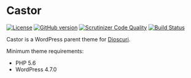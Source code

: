 # Castor

[![License](https://img.shields.io/badge/license-MIT-blue.svg)](https://github.com/geminilabs/castor/blob/master/LICENSE)
[![GitHub version](https://badge.fury.io/gh/geminilabs%2Fcastor.svg)](https://badge.fury.io/gh/geminilabs%2Fcastor)
[![Scrutinizer Code Quality](https://scrutinizer-ci.com/g/geminilabs/castor/badges/quality-score.png?b=master)](https://scrutinizer-ci.com/g/geminilabs/castor/?branch=master)
[![Build Status](https://scrutinizer-ci.com/g/geminilabs/castor/badges/build.png?b=master)](https://scrutinizer-ci.com/g/geminilabs/castor/build-status/master)

Castor is a WordPress parent theme for [Dioscuri](https://github.com/geminilabs/dioscuri).

Minimum theme requirements:

* PHP 5.6
* WordPress 4.7.0
